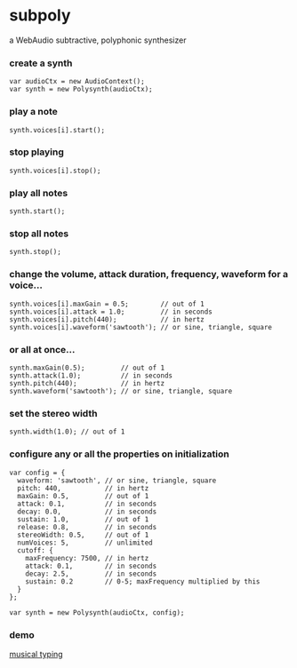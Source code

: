 # subpoly
a WebAudio subtractive, polyphonic synthesizer

### create a synth
```
var audioCtx = new AudioContext();
var synth = new Polysynth(audioCtx);
```

### play a note
`synth.voices[i].start();`

### stop playing
`synth.voices[i].stop();`

### play all notes
`synth.start();`

### stop all notes
`synth.stop();`

### change the volume, attack duration, frequency, waveform for a voice...
```
synth.voices[i].maxGain = 0.5;        // out of 1
synth.voices[i].attack = 1.0;         // in seconds
synth.voices[i].pitch(440);           // in hertz
synth.voices[i].waveform('sawtooth'); // or sine, triangle, square
```

### or all at once...
```
synth.maxGain(0.5);         // out of 1
synth.attack(1.0);          // in seconds
synth.pitch(440);           // in hertz
synth.waveform('sawtooth'); // or sine, triangle, square
```

### set the stereo width
`synth.width(1.0); // out of 1`

### configure any or all the properties on initialization
```
var config = {
  waveform: 'sawtooth', // or sine, triangle, square
  pitch: 440,           // in hertz
  maxGain: 0.5,         // out of 1
  attack: 0.1,          // in seconds
  decay: 0.0,           // in seconds
  sustain: 1.0,         // out of 1
  release: 0.8,         // in seconds
  stereoWidth: 0.5,     // out of 1
  numVoices: 5,         // unlimited
  cutoff: {
    maxFrequency: 7500, // in hertz
    attack: 0.1,        // in seconds
    decay: 2.5,         // in seconds
    sustain: 0.2        // 0-5; maxFrequency multiplied by this
  }
};

var synth = new Polysynth(audioCtx, config);
```

### demo
[musical typing](http://okaybenji.github.io/web-synth/)
